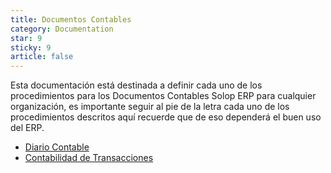 ```yaml
---
title: Documentos Contables
category: Documentation
star: 9
sticky: 9
article: false
---
```


Esta documentación está destinada a definir cada uno de los procedimientos para los Documentos Contables Solop ERP para cualquier organización, es importante seguir al pie de la letra cada uno de los procedimientos descritos aquí recuerde que de eso dependerá el buen uso del ERP.

- [Diario Contable](diary)
- [Contabilidad de Transacciones](accounting)